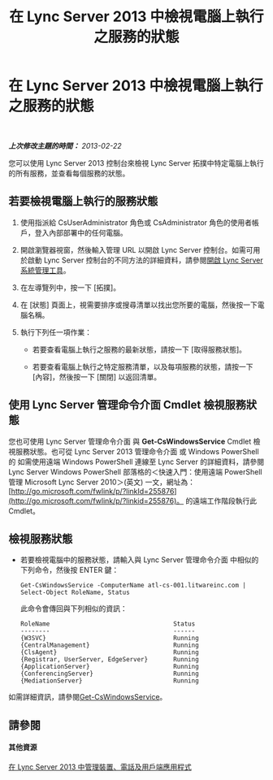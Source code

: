 ﻿---
title: 在 Lync Server 2013 中檢視電腦上執行之服務的狀態
TOCTitle: 在 Lync Server 2013 中檢視電腦上執行之服務的狀態
ms:assetid: f41918e7-4c02-431e-840a-88a1f36ae499
ms:mtpsurl: https://technet.microsoft.com/zh-tw/library/Gg182606(v=OCS.15)
ms:contentKeyID: 49292808
ms.date: 08/24/2015
mtps_version: v=OCS.15
ms.translationtype: HT
---

# 在 Lync Server 2013 中檢視電腦上執行之服務的狀態

 

_**上次修改主題的時間：** 2013-02-22_

您可以使用 Lync Server 2013 控制台來檢視 Lync Server 拓撲中特定電腦上執行的所有服務，並查看每個服務的狀態。

## 若要檢視電腦上執行的服務狀態

1.  使用指派給 CsUserAdministrator 角色或 CsAdministrator 角色的使用者帳戶，登入內部部署中的任何電腦。

2.  開啟瀏覽器視窗，然後輸入管理 URL 以開啟 Lync Server 控制台。如需可用於啟動 Lync Server 控制台的不同方法的詳細資料，請參閱[開啟 Lync Server 系統管理工具](lync-server-2013-open-lync-server-administrative-tools.md)。

3.  在左導覽列中，按一下 \[拓撲\]。

4.  在 \[狀態\] 頁面上，視需要排序或搜尋清單以找出您所要的電腦，然後按一下電腦名稱。

5.  執行下列任一項作業：
    
      - 若要查看電腦上執行之服務的最新狀態，請按一下 \[取得服務狀態\]。
    
      - 若要查看電腦上執行之特定服務清單，以及每項服務的狀態，請按一下 \[內容\]，然後按一下 \[關閉\] 以返回清單。

## 使用 Lync Server 管理命令介面 Cmdlet 檢視服務狀態

您也可使用 Lync Server 管理命令介面 與 **Get-CsWindowsService** Cmdlet 檢視服務狀態。也可從 Lync Server 2013 管理命令介面 或 Windows PowerShell 的 如需使用遠端 Windows PowerShell 連線至 Lync Server 的詳細資料，請參閱 Lync Server Windows PowerShell 部落格的＜快速入門：使用遠端 PowerShell 管理 Microsoft Lync Server 2010＞(英文) 一文，網址為：[http://go.microsoft.com/fwlink/p/?linkId=255876](http://go.microsoft.com/fwlink/p/?linkid=255876)。 的遠端工作階段執行此 Cmdlet。

## 檢視服務狀態

  - 若要檢視電腦中的服務狀態，請輸入與 Lync Server 管理命令介面 中相似的下列命令，然後按 ENTER 鍵：
    
        Get-CsWindowsService -ComputerName atl-cs-001.litwareinc.com | Select-Object RoleName, Status
    
    此命令會傳回與下列相似的資訊：
    
        RoleName                                  Status
        --------                                  ------
        {W3SVC}                                   Running
        {CentralManagement}                       Running
        {ClsAgent}                                Running
        {Registrar, UserServer, EdgeServer}       Running
        {ApplicationServer}                       Running
        {ConferencingServer}                      Running
        {MediationServer}                         Running

如需詳細資訊，請參閱[Get-CsWindowsService](https://docs.microsoft.com/en-us/powershell/module/skype/Get-CsWindowsService)。

## 請參閱

#### 其他資源

[在 Lync Server 2013 中管理裝置、電話及用戶端應用程式](lync-server-2013-managing-devices-phones-and-client-applications.md)

